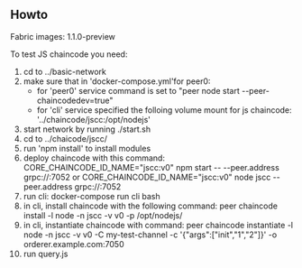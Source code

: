 ## Howto

Fabric images: 1.1.0-preview

To test JS chaincode you need:
1) cd to ../basic-network
2) make sure that in 'docker-compose.yml'for peer0:
    - for 'peer0' service command is set to "peer node start --peer-chaincodedev=true"
    - for 'cli' service specified the folloing volume mount for js chaincode: '../chaincode/jscc:/opt/nodejs'
3) start network by running ./start.sh
4) cd to ../chaicode/jscc/
5) run 'npm install' to install modules
6) deploy chaincode with this command: 
    CORE_CHAINCODE_ID_NAME="jscc:v0" npm start -- --peer.address grpc://<peer0 ip>:7052
        or
    CORE_CHAINCODE_ID_NAME="jscc:v0" node jscc --peer.address grpc://<peer0 ip>:7052    
7) run cli: docker-compose run cli bash
8) in cli, install chaincode with the following command: peer chaincode install -l node -n jscc -v v0 -p /opt/nodejs/
9) in cli, instantiate chaincode with command: 
    peer chaincode instantiate -l node -n jscc -v v0 -C my-test-channel -c '{"args":["init","1","2"]}' -o orderer.example.com:7050
10) run query.js
